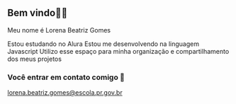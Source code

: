 ## Bem vindo🍔👋

Meu nome é Lorena Beatriz Gomes

Estou estudando no Alura 
Estou me desenvolvendo na linguagem Javascript 
Utilizo esse espaço para minha organização e compartilhamento dos meus projetos

### Você entrar em contato comigo 📧

lorena.beatriz.gomes@escola.pr.gov.br
